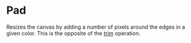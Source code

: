 Pad
===

Resizes the canvas by adding a number of pixels around the edges in a given color.
This is the opposite of the [trim](trim.md) operation.
